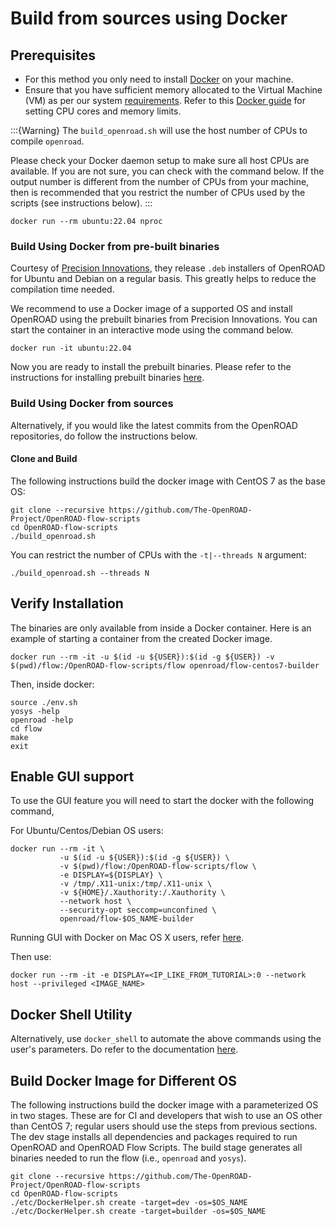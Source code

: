 # Build from sources using Docker

## Prerequisites

- For this method you only need to install
[Docker](https://docs.docker.com/engine/install) on your machine.
- Ensure that you have sufficient memory allocated to the Virtual Machine (VM) 
as per our system [requirements](../index.md#system-requirements). Refer to
this [Docker guide](https://docs.docker.com/config/containers/resource_constraints/) for setting CPU cores and memory limits.

:::{Warning}
The `build_openroad.sh` will use the host number of CPUs to compile `openroad`.

Please check your Docker daemon setup to make sure all host CPUs are
available. If you are not sure, you can check with the command below. If
the output number is different from the number of CPUs from your machine,
then is recommended that you restrict the number of CPUs used by the scripts
(see instructions below).
:::

``` shell
docker run --rm ubuntu:22.04 nproc
```

### Build Using Docker from pre-built binaries

Courtesy of [Precision Innovations](https://precisioninno.com/), 
they release `.deb` installers of OpenROAD for Ubuntu
and Debian on a regular basis. 
This greatly helps to reduce the compilation time needed. 

We recommend to use a Docker image of a supported OS
and install OpenROAD using the prebuilt binaries from
Precision Innovations. 
You can start the container in an interactive mode using 
the command below. 

```shell
docker run -it ubuntu:22.04
```

Now you are ready to install the prebuilt binaries. 
Please refer to the instructions for installing prebuilt binaries 
[here](./BuildWithPrebuilt.md).

### Build Using Docker from sources

Alternatively, if you would like the latest commits from the OpenROAD repositories,
do follow the instructions below. 


#### Clone and Build

The following instructions build the docker image with CentOS 7 as the base OS:


``` shell
git clone --recursive https://github.com/The-OpenROAD-Project/OpenROAD-flow-scripts
cd OpenROAD-flow-scripts
./build_openroad.sh 
```

You can restrict the number of CPUs with the `-t|--threads N` argument:

``` shell
./build_openroad.sh --threads N
```

## Verify Installation

The binaries are only available from inside a Docker container. Here is an example of starting a container from the created Docker image. 

``` shell
docker run --rm -it -u $(id -u ${USER}):$(id -g ${USER}) -v $(pwd)/flow:/OpenROAD-flow-scripts/flow openroad/flow-centos7-builder
```

Then, inside docker:

``` shell
source ./env.sh
yosys -help
openroad -help
cd flow
make
exit
```

## Enable GUI support

To use the GUI feature you will need to start the docker with the
following command,

For Ubuntu/Centos/Debian OS users:

```
docker run --rm -it \
           -u $(id -u ${USER}):$(id -g ${USER}) \
           -v $(pwd)/flow:/OpenROAD-flow-scripts/flow \
           -e DISPLAY=${DISPLAY} \
           -v /tmp/.X11-unix:/tmp/.X11-unix \
           -v ${HOME}/.Xauthority:/.Xauthority \
           --network host \
           --security-opt seccomp=unconfined \
           openroad/flow-$OS_NAME-builder
```

Running GUI with Docker on Mac OS X users, refer [here](https://cntnr.io/running-guis-with-docker-on-mac-os-x-a14df6a76efc).

Then use:

```
docker run --rm -it -e DISPLAY=<IP_LIKE_FROM_TUTORIAL>:0 --network host --privileged <IMAGE_NAME>
```

## Docker Shell Utility

Alternatively, use `docker_shell` to automate the above commands using the
user's parameters. Do refer to the documentation [here](./DockerShell.md).

## Build Docker Image for Different OS

The following instructions build the docker image with a parameterized OS
in two stages. These are for CI and developers that wish to use an OS other
than CentOS 7; regular users should use the steps from previous sections.
The dev stage installs all dependencies and packages required to run OpenROAD
and OpenROAD Flow Scripts. The build stage generates all binaries needed to run
the flow (i.e., `openroad` and `yosys`).

``` shell
git clone --recursive https://github.com/The-OpenROAD-Project/OpenROAD-flow-scripts
cd OpenROAD-flow-scripts
./etc/DockerHelper.sh create -target=dev -os=$OS_NAME
./etc/DockerHelper.sh create -target=builder -os=$OS_NAME
```
